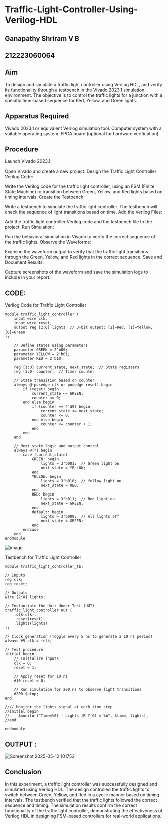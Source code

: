 # Traffic-Light-Controller-Using-Verilog-HDL
## Ganapathy Shriram V B
## 212223060064
## Aim
To design and simulate a traffic light controller using Verilog HDL, and verify its functionality through a testbench in the Vivado 2023.1 simulation environment. The objective is to control the traffic lights for a junction with a specific time-based sequence for Red, Yellow, and Green lights.

## Apparatus Required
Vivado 2023.1 or equivalent Verilog simulation tool.
Computer system with a suitable operating system.
FPGA board (optional for hardware verification).

## Procedure
Launch Vivado 2023.1:

Open Vivado and create a new project.
Design the Traffic Light Controller Verilog Code:

Write the Verilog code for the traffic light controller, using an FSM (Finite State Machine) to transition between Green, Yellow, and Red lights based on timing intervals.
Create the Testbench:

Write a testbench to simulate the traffic light controller. The testbench will check the sequence of light transitions based on time.
Add the Verilog Files:

Add the traffic light controller Verilog code and the testbench file to the project.
Run Simulation:

Run the behavioral simulation in Vivado to verify the correct sequence of the traffic lights.
Observe the Waveforms:

Examine the waveform output to verify that the traffic light transitions through the Green, Yellow, and Red lights in the correct sequence.
Save and Document Results:

Capture screenshots of the waveform and save the simulation logs to include in your report.
## CODE:
Verilog Code for Traffic Light Controller
~~~
module traffic_light_controller (
    input wire clk,
    input wire reset,
    output reg [2:0] lights  // 3-bit output: [2]=Red, [1]=Yellow, [0]=Green
);

    // Define states using parameters
    parameter GREEN = 2'b00;
    parameter YELLOW = 2'b01;
    parameter RED = 2'b10;

    reg [1:0] current_state, next_state;  // State registers
    reg [3:0] counter;  // Timer counter

    // State transition based on counter
    always @(posedge clk or posedge reset) begin
        if (reset) begin
            current_state <= GREEN;
            counter <= 0;
        end else begin
            if (counter == 4'd9) begin
                current_state <= next_state;
                counter <= 0;
            end else begin
                counter <= counter + 1;
            end
        end
    end

    // Next state logic and output control
    always @(*) begin
        case (current_state)
            GREEN: begin
                lights = 3'b001;  // Green light on
                next_state = YELLOW;
            end
            YELLOW: begin
                lights = 3'b010;  // Yellow light on
                next_state = RED;
            end
            RED: begin
                lights = 3'b011;  // Red light on
                next_state = GREEN;
            end
            default: begin
                lights = 3'b000;  // All lights off
                next_state = GREEN;
            end
        endcase
    end
endmodule
~~~
![image](https://github.com/user-attachments/assets/e4e40bf0-2902-4b43-a263-63d4f3e2f062)


Testbench for Traffic Light Controller
~~~
module traffic_light_controller_tb;

// Inputs
reg clk;
reg reset;

// Outputs
wire [2:0] lights;

// Instantiate the Unit Under Test (UUT)
traffic_light_controller uut (
    .clk(clk),
    .reset(reset),
    .lights(lights)
);

// Clock generation (Toggle every 5 ns to generate a 10 ns period)
always #5 clk = ~clk;

// Test procedure
initial begin
    // Initialize inputs
    clk = 0;
    reset = 1;

    // Apply reset for 10 ns
    #10 reset = 0;

    // Run simulation for 200 ns to observe light transitions
    #200 $stop;
end

//// Monitor the lights signal at each time step
//initial begin
//    $monitor("Time=%0t | Lights (R Y G) = %b", $time, lights);
//end

endmodule

~~~
## OUTPUT :
![Screenshot 2025-05-12 101753](https://github.com/user-attachments/assets/b0683fb5-00b7-4735-8544-0a0157837528)


## Conclusion
In this experiment, a traffic light controller was successfully designed and simulated using Verilog HDL. The design controlled the traffic lights to switch between Green, Yellow, and Red in a cyclic manner based on timing intervals. The testbench verified that the traffic lights followed the correct sequence and timing. The simulation results confirm the correct functionality of the traffic light controller, demonstrating the effectiveness of Verilog HDL in designing FSM-based controllers for real-world applications.
